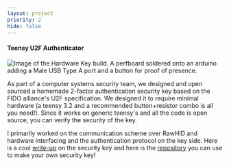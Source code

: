 ```yaml
---
layout: project
priority: 2
hide: false
---
```

#### Teensy U2F Authenticator

<img src="" data-echo="/resources/hardware_key.jpeg" class="innerphoto" alt="Image of the Hardware Key build. A perfboard soldered onto an arduino adding a Male USB Type A port and a button for proof of presence."/>

As part of a computer systems security team, we designed and open sourced a homemade 2-factor
authentication security key based on the FIDO alliance's U2F specification. We designed it
to require minimal hardware (a teensy 3.2 and a recommended button+resistor combo is all you need!).
Since it works on generic teensy's and all the code is open source, you can verify the security
of the key. 

I primarily worked on the communication scheme over RawHID and hardware interfacing and the 
authentication protocol on the key side. Here is a cool [write-up](https://www.itstorque.com/u2f/write-up.pdf) on the security key and here
is the [repository](https://github.com/itstorque/u2f) you can use to make your own security key!